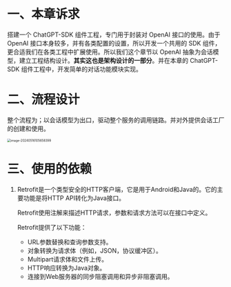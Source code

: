# 一、本章诉求

搭建一个 ChatGPT-SDK 组件工程，专门用于封装对 OpenAI 接口的使用。由于 OpenAI 接口本身较多，并有各类配置的设置，所以开发一个共用的 SDK 组件，更合适我们在各类工程中扩展使用。所以我们这个章节以 OpenAI 抽象为会话模型，建立工程结构设计。**其实这也是架构设计的一部分**。并在本章的 ChatGPT-SDK 组件工程中，开发简单的对话功能模块实现。

# 二、流程设计

整个流程为；以会话模型为出口，驱动整个服务的调用链路。并对外提供会话工厂的创建和使用。

<img src="https://wwhds-markdown-image.oss-cn-beijing.aliyuncs.com/image-20240516105658399.png" alt="image-20240516105658399" style="zoom:50%;" />

# 三、使用的依赖

1. Retrofit是一个类型安全的HTTP客户端，它是用于Android和Java的。它的主要功能是将HTTP API转化为Java接口。

   Retrofit使用注解来描述HTTP请求，参数和请求方法可以在接口中定义。  

   Retrofit提供了以下功能： 

   - URL参数替换和查询参数支持。
   - 对象转换为请求体（例如，JSON，协议缓冲区）。
   - Multipart请求体和文件上传。
   - HTTP响应转换为Java对象。
   - 连接到Web服务器的同步阻塞调用和异步非阻塞调用。